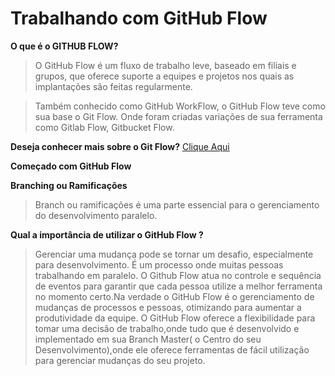 # Trabalhando com GitHub Flow

**O que é o GITHUB FLOW?**
> O GitHub Flow é um fluxo de trabalho leve, baseado em filiais e grupos, que oferece suporte a equipes e projetos nos quais as implantações são feitas regularmente. 

> Também conhecido como GitHub WorkFlow, o GitHub Flow teve como sua base o Git Flow. Onde foram criadas variações de sua ferramenta como Gitlab Flow, Gitbucket Flow.

**Deseja conhecer mais sobre o Git Flow?** [Clique Aqui](https://github.com/duuh30/gitflow/blob/master/introgitflow.md)

**Começado com GitHub Flow**

**Branching ou Ramificações**
 > Branch ou ramificações é uma parte essencial para o gerenciamento do desenvolvimento paralelo.


**Qual a importância de utilizar o GitHub Flow ?**

> Gerenciar uma mudança pode se tornar um desafio, especialmente para desenvolvimento. É um processo onde muitas pessoas trabalhando em paralelo. O Github Flow atua no controle e sequência de eventos para garantir que cada pessoa utilize a melhor ferramenta no momento certo.Na verdade o GitHub Flow é o gerenciamento de mudanças de processos e pessoas, otimizando para aumentar a produtividade da equipe. O GitHub Flow oferece a flexibilidade para tomar uma decisão de trabalho,onde tudo que é desenvolvido e implementado em sua Branch Master( o Centro do seu Desenvolvimento),onde ele oferece ferramentas de fácil utilização para gerenciar mudanças do seu projeto. 



